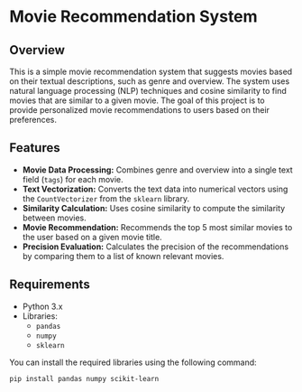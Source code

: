 # Movie Recommendation System

## Overview

This is a simple movie recommendation system that suggests movies based on their textual descriptions, such as genre and overview. The system uses natural language processing (NLP) techniques and cosine similarity to find movies that are similar to a given movie. The goal of this project is to provide personalized movie recommendations to users based on their preferences.

## Features

- **Movie Data Processing:** Combines genre and overview into a single text field (`tags`) for each movie.
- **Text Vectorization:** Converts the text data into numerical vectors using the `CountVectorizer` from the `sklearn` library.
- **Similarity Calculation:** Uses cosine similarity to compute the similarity between movies.
- **Movie Recommendation:** Recommends the top 5 most similar movies to the user based on a given movie title.
- **Precision Evaluation:** Calculates the precision of the recommendations by comparing them to a list of known relevant movies.

## Requirements

- Python 3.x
- Libraries:
  - `pandas`
  - `numpy`
  - `sklearn`

You can install the required libraries using the following command:

```bash
pip install pandas numpy scikit-learn
